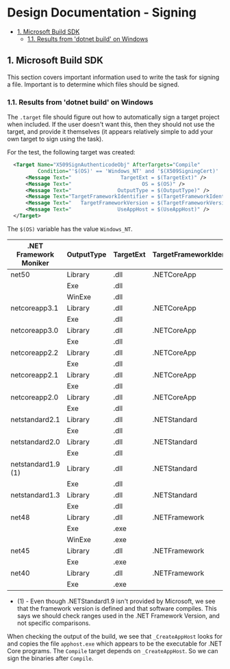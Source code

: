 # Design Documentation - Signing <!-- omit in toc -->

- [1. Microsoft Build SDK](#1-microsoft-build-sdk)
  - [1.1. Results from 'dotnet build' on Windows](#11-results-from-dotnet-build-on-windows)

## 1. Microsoft Build SDK

This section covers important information used to write the task for signing a
file. Important is to determine which files should be signed.

### 1.1. Results from 'dotnet build' on Windows

The `.target` file should figure out how to automatically sign a target project
when included. If the user doesn't want this, then they should not use the
target, and provide it themselves (it appears relatively simple to add your own
target to sign using the task).

For the test, the following target was created:

```xml
  <Target Name="X509SignAuthenticodeObj" AfterTargets="Compile"
          Condition="'$(OS)' == 'Windows_NT' and '$(X509SigningCert)' != ''">
      <Message Text="                TargetExt = $(TargetExt)" />
      <Message Text="                       OS = $(OS)" />
      <Message Text="               OutputType = $(OutputType)" />
      <Message Text="TargetFrameworkIdentifier = $(TargetFrameworkIdentifier)" />
      <Message Text="   TargetFrameworkVersion = $(TargetFrameworkVersion)" />
      <Message Text="               UseAppHost = $(UseAppHost)" />
  </Target>
```

The `$(OS)` variable has the value `Windows_NT`.

| .NET Framework Moniker | OutputType | TargetExt | TargetFrameworkIdentifier | TargetFrameworkVersion | DLL | EXE | UseAppHost |
|------------------------|------------|-----------|---------------------------|------------------------|-----|-----|------------|
| net50                  | Library    | .dll      | .NETCoreApp               | v5.0                   |  X  |     | ''         |
|                        | Exe        | .dll      |                           |                        |  X  |  X  | true       |
|                        | WinExe     | .dll      |                           |                        |  X  |  X  | true       |
| netcoreapp3.1          | Library    | .dll      | .NETCoreApp               | v3.1                   |  X  |     | ''         |
|                        | Exe        | .dll      |                           |                        |  X  |  X  | true       |
| netcoreapp3.0          | Library    | .dll      | .NETCoreApp               | v3.0                   |  X  |     | ''         |
|                        | Exe        | .dll      |                           |                        |  X  |  X  | true       |
| netcoreapp2.2          | Library    | .dll      | .NETCoreApp               | v2.2                   |  X  |     | ''         |
|                        | Exe        | .dll      |                           |                        |  X  |     | false      |
| netcoreapp2.1          | Library    | .dll      | .NETCoreApp               | v2.1                   |  X  |     | ''         |
|                        | Exe        | .dll      |                           |                        |  X  |     | false      |
| netcoreapp2.0          | Library    | .dll      | .NETCoreApp               | v2.0                   |  X  |     | ''         |
|                        | Exe        | .dll      |                           |                        |  X  |     | false      |
| netstandard2.1         | Library    | .dll      | .NETStandard              | v2.1                   |  X  |     | ''         |
|                        | Exe        | .dll      |                           |                        |  X  |     | false      |
| netstandard2.0         | Library    | .dll      | .NETStandard              | v2.0                   |  X  |     | ''         |
|                        | Exe        | .dll      |                           |                        |  X  |     | false      |
| netstandard1.9 (1)     | Library    | .dll      | .NETStandard              | v1.9                   |  X  |     | ''         |
|                        | Exe        | .dll      |                           |                        |  X  |     | false      |
| netstandard1.3         | Library    | .dll      | .NETStandard              | v1.3                   |  X  |     | ''         |
|                        | Exe        | .dll      |                           |                        |  X  |     | false      |
| net48                  | Library    | .dll      | .NETFramework             | v4.8                   |  X  |     | ''         |
|                        | Exe        | .exe      |                           |                        |     |  X  | ''         |
|                        | WinExe     | .exe      |                           |                        |     |  X  | ''         |
| net45                  | Library    | .dll      | .NETFramework             | v4.5                   |  X  |     | ''         |
|                        | Exe        | .exe      |                           |                        |     |  X  | ''         |
| net40                  | Library    | .dll      | .NETFramework             | v4.0                   |  X  |     | ''         |
|                        | Exe        | .exe      |                           |                        |     |  X  | ''         |

* (1) - Even though .NETStandard1.9 isn't provided by Microsoft, we see that the
  framework version is defined and that software compiles. This says we should
  check ranges used in the .NET Framework Version, and not specific comparisons.

When checking the output of the build, we see that `_CreateAppHost` looks for
and copies the file `apphost.exe` which appears to be the executable for .NET
Core programs. The `Compile` target depends on `_CreateAppHost`. So we can sign
the binaries after `Compile`.
